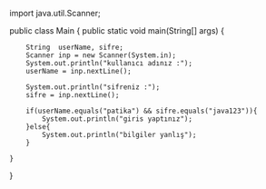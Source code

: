 import java.util.Scanner;

public class Main {
    public static void main(String[] args) {

        String  userName, sifre;
        Scanner inp = new Scanner(System.in);
        System.out.println("kullanıcı adınız :");
        userName = inp.nextLine();

        System.out.println("sifreniz :");
        sifre = inp.nextLine();

        if(userName.equals("patika") && sifre.equals("java123")){
            System.out.println("giris yaptınız");
        }else{
            System.out.println("bilgiler yanlış");
        }

    }
}
